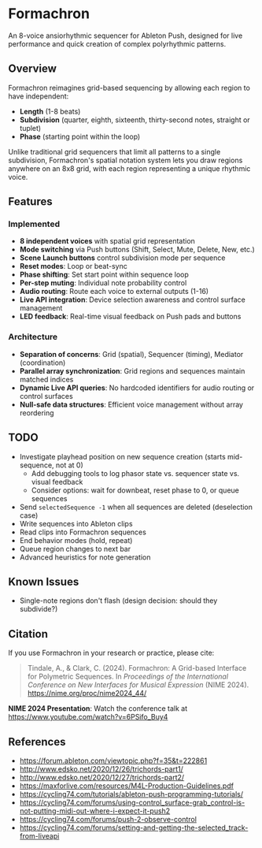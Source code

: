 Formachron
==========

An 8-voice ansiorhythmic sequencer for Ableton Push, designed for live performance and quick creation of complex polyrhythmic patterns.

## Overview

Formachron reimagines grid-based sequencing by allowing each region to have independent:
- **Length** (1-8 beats)
- **Subdivision** (quarter, eighth, sixteenth, thirty-second notes, straight or tuplet)
- **Phase** (starting point within the loop)

Unlike traditional grid sequencers that limit all patterns to a single subdivision, Formachron's spatial notation system lets you draw regions anywhere on an 8x8 grid, with each region representing a unique rhythmic voice.


## Features

### Implemented
- **8 independent voices** with spatial grid representation
- **Mode switching** via Push buttons (Shift, Select, Mute, Delete, New, etc.)
- **Scene Launch buttons** control subdivision mode per sequence
- **Reset modes**: Loop or beat-sync
- **Phase shifting**: Set start point within sequence loop
- **Per-step muting**: Individual note probability control
- **Audio routing**: Route each voice to external outputs (1-16)
- **Live API integration**: Device selection awareness and control surface management
- **LED feedback**: Real-time visual feedback on Push pads and buttons

### Architecture
- **Separation of concerns**: Grid (spatial), Sequencer (timing), Mediator (coordination)
- **Parallel array synchronization**: Grid regions and sequences maintain matched indices
- **Dynamic Live API queries**: No hardcoded identifiers for audio routing or control surfaces
- **Null-safe data structures**: Efficient voice management without array reordering

## TODO
- Investigate playhead position on new sequence creation (starts mid-sequence, not at 0)
  - Add debugging tools to log phasor state vs. sequencer state vs. visual feedback
  - Consider options: wait for downbeat, reset phase to 0, or queue sequences
- Send `selectedSequence -1` when all sequences are deleted (deselection case)
- Write sequences into Ableton clips
- Read clips into Formachron sequences
- End behavior modes (hold, repeat)
- Queue region changes to next bar
- Advanced heuristics for note generation

## Known Issues
- Single-note regions don't flash (design decision: should they subdivide?)

## Citation

If you use Formachron in your research or practice, please cite:

> Tindale, A., & Clark, C. (2024). Formachron: A Grid-based Interface for Polymetric Sequences. In _Proceedings of the International Conference on New Interfaces for Musical Expression_ (NIME 2024). https://nime.org/proc/nime2024_44/

**NIME 2024 Presentation**: Watch the conference talk at https://www.youtube.com/watch?v=6PSifo_Buy4

## References
- https://forum.ableton.com/viewtopic.php?f=35&t=222861
- http://www.edsko.net/2020/12/26/trichords-part1/
- http://www.edsko.net/2020/12/27/trichords-part2/
- https://maxforlive.com/resources/M4L-Production-Guidelines.pdf
- https://cycling74.com/tutorials/ableton-push-programming-tutorials/
- https://cycling74.com/forums/using-control_surface-grab_control-is-not-putting-midi-out-where-i-expect-it-push2
- https://cycling74.com/forums/push-2-observe-control
- https://cycling74.com/forums/setting-and-getting-the-selected_track-from-liveapi

